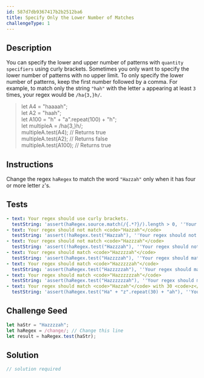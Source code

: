 ```yaml
---
id: 587d7db9367417b2b2512ba6
title: Specify Only the Lower Number of Matches
challengeType: 1
---
```


## Description
<section id='description'>
You can specify the lower and upper number of patterns with <code>quantity specifiers</code> using curly brackets. Sometimes you only want to specify the lower number of patterns with no upper limit.
To only specify the lower number of patterns, keep the first number followed by a comma.
For example, to match only the string <code>"hah"</code> with the letter <code>a</code> appearing at least <code>3</code> times, your regex would be <code>/ha{3,}h/</code>.
<blockquote>let A4 = "haaaah";<br>let A2 = "haah";<br>let A100 = "h" + "a".repeat(100) + "h";<br>let multipleA = /ha{3,}h/;<br>multipleA.test(A4); // Returns true<br>multipleA.test(A2); // Returns false<br>multipleA.test(A100); // Returns true</blockquote>
</section>

## Instructions
<section id='instructions'>
Change the regex <code>haRegex</code> to match the word <code>"Hazzah"</code> only when it has four or more letter <code>z</code>'s.
</section>

## Tests
<section id='tests'>

```yml
- text: Your regex should use curly brackets.
  testString: 'assert(haRegex.source.match(/{.*?}/).length > 0, ''Your regex should use curly brackets.'');'
- text: Your regex should not match <code>"Hazzah"</code>
  testString: 'assert(!haRegex.test("Hazzah"), ''Your regex should not match <code>"Hazzah"</code>'');'
- text: Your regex should not match <code>"Hazzzah"</code>
  testString: 'assert(!haRegex.test("Hazzzah"), ''Your regex should not match <code>"Hazzzah"</code>'');'
- text: Your regex should match <code>"Hazzzzah"</code>
  testString: 'assert(haRegex.test("Hazzzzah"), ''Your regex should match <code>"Hazzzzah"</code>'');'
- text: Your regex should match <code>"Hazzzzzah"</code>
  testString: 'assert(haRegex.test("Hazzzzzah"), ''Your regex should match <code>"Hazzzzzah"</code>'');'
- text: Your regex should match <code>"Hazzzzzzah"</code>
  testString: 'assert(haRegex.test("Hazzzzzzah"), ''Your regex should match <code>"Hazzzzzzah"</code>'');'
- text: Your regex should match <code>"Hazzah"</code> with 30 <code>z</code>\'s in it.
  testString: 'assert(haRegex.test("Ha" + "z".repeat(30) + "ah"), ''Your regex should match <code>"Hazzah"</code> with 30 <code>z</code>\''s in it.'');'

```

</section>

## Challenge Seed
<section id='challengeSeed'>

<div id='js-seed'>

```js
let haStr = "Hazzzzah";
let haRegex = /change/; // Change this line
let result = haRegex.test(haStr);
```

</div>



</section>

## Solution
<section id='solution'>

```js
// solution required
```
</section>
